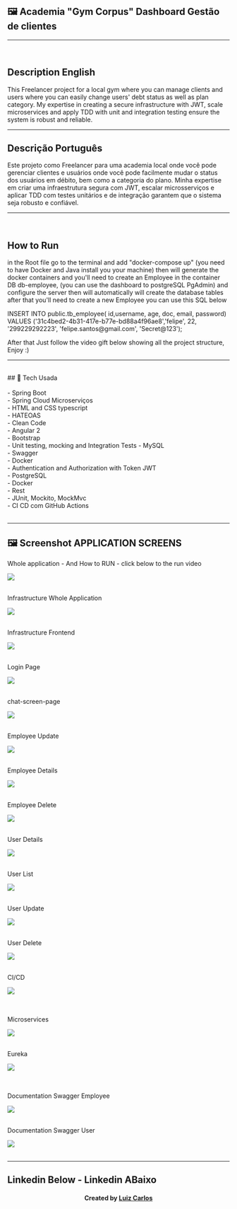 ﻿## 🖼 Academia "Gym Corpus" Dashboard Gestão de clientes <br/>
<hr>
<br/>
<h2>Description English</h2>
<p>This Freelancer project for a local gym where you can manage clients and users
where you can easily change users' debt status as well as plan category.
  My expertise in creating a secure infrastructure with JWT,
scale microservices and apply TDD with unit and integration testing
  ensure the system is robust and reliable.</p>
<hr>
<h2>Descrição Português</h2>
<p>Este projeto como Freelancer para uma academia local onde você pode gerenciar clientes e usuários
onde você pode facilmente mudar o status dos usuários em débito, bem como a categoria do plano.
 Minha expertise em criar uma infraestrutura segura com JWT, 
escalar microsserviços e aplicar TDD com testes unitários e de integração
 garantem que o sistema seja robusto e confiável.</p>
<hr>
<br/>
<h2>How to Run</h1>
<p>in the Root file go to the terminal and add "docker-compose up" (you need to have Docker and Java install you your machine)
then will generate the docker containers and you'll need to create an Employee in the container DB 
db-employee, (you can use the dashboard to postgreSQL PgAdmin) and configure the server then will automatically
will create the database tables after that you'll need to create a new Employee you can use this SQL below</p>
<p> 
INSERT INTO public.tb_employee(
   id,username, age, doc, email, password)
   VALUES ('31c4bed2-4b31-417e-b77e-bd88a4f96ae8','felipe', 22, '299229292223', 'felipe.santos@gmail.com', 'Secret@123');
</p>
<p>After that Just follow the video gift below showing all the project structure, Enjoy :)</p>
<hr>
<br/>
## 🚀 Tech Usada<br/>
<br/>
- Spring Boot<br/>
- Spring Cloud Microserviços <br/>
- HTML and CSS typescript<br/>
- HATEOAS<br/>
- Clean Code<br/>
- Angular 2<br/>
-   Bootstrap<br/>
-   Unit testing, mocking and Integration Tests
-   MySQL <br/>
-   Swagger <br/>
-   Docker <br/>
-  Authentication and  Authorization with Token JWT  <br/>
-   PostgreSQL <br/>
-   Docker <br/>
-   Rest  <br/>
-    JUnit, Mockito, MockMvc <br/>
-    CI CD com GitHub Actions<br/>


<br/>
<hr>


## 🖼 Screenshot APPLICATION SCREENS <br/>
<p>Whole application - And How to RUN -  click below to the run video</p><img src="images/gym-project.gif">
<br/>
<br/>
<p>Infrastructure Whole Application</p><img src="images/structure.png">
<br/>
<br/>
<p>Infrastructure Frontend</p><img src="images/figma.JPG">
<br/>
<br/>
<p>Login Page</p><img src="images/login-page.JPG">
<br/>
<br/>
<p>chat-screen-page</p><img src="images/employee-list.JPG">
<br/>
<br/>
<p>Employee Update</p><img src="images/employee-update.JPG">
<br/>
<br/>
<p>Employee Details</p><img src="images/employee-details.JPG">
<br/>
<br/>
<p>Employee Delete</p><img src="images/employee-delete.JPG">
<br/>
<br/>
<p>User Details</p><img src="images/user-details.JPG">
<br/>
<br/>
<p>User List</p><img src="images/user-list.JPG">
<br/>
<br/>
<p>User Update</p><img src="images/user-update.JPG">
<br/>
<br/>
<p>User Delete</p><img src="images/user-delete.JPG">
<br/>
<br/>
<p>CI/CD</p><img src="images/ci-cd.JPG">
<br/>
<br/>
<br/>
<p>Microservices </p><img src="images/docker.JPG">
<br/>
<br/>
<p>Eureka </p><img src="images/eureka.JPG">
<br/>
<br/>
<br/>
<p>Documentation Swagger Employee </p><img src="images/swagger-employee.JPG">
<br/>
<br/>
<p>Documentation Swagger User </p><img src="images/swagger-user.JPG">
<br/>
<br/>
<hr>

## Linkedin Below - Linkedin ABaixo

<h4 align="center">
   Created by   <a href="https://www.linkedin.com/in/luiz-carlos-b50693173/" target="_blank"> Luiz Carlos </a>
</h4>

</html>
